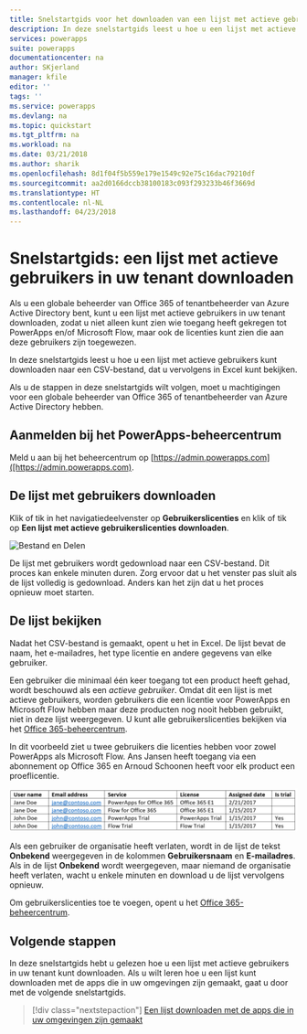 ```yaml
---
title: Snelstartgids voor het downloaden van een lijst met actieve gebruikers in uw tenant | Microsoft Docs
description: In deze snelstartgids leest u hoe u een lijst met actieve gebruikers in uw tenant kunt downloaden.
services: powerapps
suite: powerapps
documentationcenter: na
author: SKjerland
manager: kfile
editor: ''
tags: ''
ms.service: powerapps
ms.devlang: na
ms.topic: quickstart
ms.tgt_pltfrm: na
ms.workload: na
ms.date: 03/21/2018
ms.author: sharik
ms.openlocfilehash: 8d1f04f5b559e179e1549c92e75c16dac79210df
ms.sourcegitcommit: aa2d0166dccb38100183c093f293233b46f3669d
ms.translationtype: HT
ms.contentlocale: nl-NL
ms.lasthandoff: 04/23/2018
---
```

# <a name="quickstart-download-a-list-of-active-users-in-your-tenant"></a>Snelstartgids: een lijst met actieve gebruikers in uw tenant downloaden
Als u een globale beheerder van Office 365 of tenantbeheerder van Azure Active Directory bent, kunt u een lijst met actieve gebruikers in uw tenant downloaden, zodat u niet alleen kunt zien wie toegang heeft gekregen tot PowerApps en/of Microsoft Flow, maar ook de licenties kunt zien die aan deze gebruikers zijn toegewezen.

In deze snelstartgids leest u hoe u een lijst met actieve gebruikers kunt downloaden naar een CSV-bestand, dat u vervolgens in Excel kunt bekijken.

Als u de stappen in deze snelstartgids wilt volgen, moet u machtigingen voor een globale beheerder van Office 365 of tenantbeheerder van Azure Active Directory hebben.

## <a name="sign-in-to-the-powerapps-admin-center"></a>Aanmelden bij het PowerApps-beheercentrum
Meld u aan bij het beheercentrum op [https://admin.powerapps.com]([https://admin.powerapps.com).

## <a name="download-the-list-of-users"></a>De lijst met gebruikers downloaden
Klik of tik in het navigatiedeelvenster op **Gebruikerslicenties** en klik of tik op **Een lijst met actieve gebruikerslicenties downloaden**.

![Bestand en Delen](./media/admin-view-user-licenses/download-list.png)

De lijst met gebruikers wordt gedownload naar een CSV-bestand. Dit proces kan enkele minuten duren. Zorg ervoor dat u het venster pas sluit als de lijst volledig is gedownload. Anders kan het zijn dat u het proces opnieuw moet starten.

## <a name="view-the-list"></a>De lijst bekijken
Nadat het CSV-bestand is gemaakt, opent u het in Excel. De lijst bevat de naam, het e-mailadres, het type licentie en andere gegevens van elke gebruiker.

Een gebruiker die minimaal één keer toegang tot een product heeft gehad, wordt beschouwd als een *actieve gebruiker*. Omdat dit een lijst is met actieve gebruikers, worden gebruikers die een licentie voor PowerApps en Microsoft Flow hebben maar deze producten nog nooit hebben gebruikt, niet in deze lijst weergegeven. U kunt alle gebruikerslicenties bekijken via het [Office 365-beheercentrum](https://support.office.com/article/Assign-or-remove-licenses-for-Office-365-for-business-997596b5-4173-4627-b915-36abac6786dc).

In dit voorbeeld ziet u twee gebruikers die licenties hebben voor zowel PowerApps als Microsoft Flow. Ans Jansen heeft toegang via een abonnement op Office 365 en Arnoud Schoonen heeft voor elk product een proeflicentie.

![Bestand en Delen](./media/admin-view-user-licenses/table2.png)

Als een gebruiker de organisatie heeft verlaten, wordt in de lijst de tekst **Onbekend** weergegeven in de kolommen **Gebruikersnaam** en **E-mailadres**. Als in de lijst **Onbekend** wordt weergegeven, maar niemand de organisatie heeft verlaten, wacht u enkele minuten en download u de lijst vervolgens opnieuw.

Om gebruikerslicenties toe te voegen, opent u het [Office 365-beheercentrum](https://support.office.com/article/Assign-or-remove-licenses-for-Office-365-for-business-997596b5-4173-4627-b915-36abac6786dc).

## <a name="next-steps"></a>Volgende stappen
In deze snelstartgids hebt u gelezen hoe u een lijst met actieve gebruikers in uw tenant kunt downloaden. Als u wilt leren hoe u een lijst kunt downloaden met de apps die in uw omgevingen zijn gemaakt, gaat u door met de volgende snelstartgids.

> [!div class="nextstepaction"]
> [Een lijst downloaden met de apps die in uw omgevingen zijn gemaakt](admin-view-apps.md)
